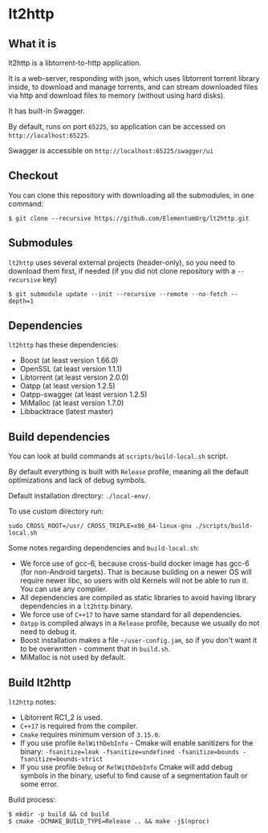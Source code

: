 lt2http 
======

What it is
----------

lt2http is a libtorrent-to-http application.

It is a web-server, responding with json, which uses libtorrent torrent library inside, to download and manage torrents, and can stream downloaded files via http and download files to memory (without using hard disks).

It has built-in Swagger.

By default, runs on port `65225`, so application can be accessed on `http://localhost:65225`.

Swagger is accessible on `http://localhost:65225/swagger/ui`

Checkout
----------
You can clone this repository with downloading all the submodules, in one command:
```
$ git clone --recursive https://github.com/ElementumOrg/lt2http.git
```


Submodules
----------
`lt2http` uses several external projects (header-only), so you need to download them first, if needed (if you did not clone repository with a `--recursive` key)

```
$ git submodule update --init --recursive --remote --no-fetch --depth=1
```

Dependencies
----------
`lt2http` has these dependencies:
- Boost (at least version 1.66.0)
- OpenSSL (at least version 1.1.1)
- Libtorrent (at least version 2.0.0)
- Oatpp (at least version 1.2.5)
- Oatpp-swagger (at least version 1.2.5)
- MiMalloc (at least version 1.7.0)
- Libbacktrace (latest master)

Build dependencies
----------
You can look at build commands at `scripts/build-local.sh` script.

By default everything is built with `Release` profile, meaning all the default optimizations and lack of debug symbols.

Default installation directory: `./local-env/`.

To use custom directory run:
```
sudo CROSS_ROOT=/usr/ CROSS_TRIPLE=x86_64-linux-gnu ./scripts/build-local.sh
```

Some notes regarding dependencies and `build-local.sh`:
- We force use of gcc-6, because cross-build docker image has gcc-6 (for non-Android targets). That is because building on a newer OS will require newer libc, so users with old Kernels will not be able to run it. You can use any compiler.
- All dependencies are compiled as static libraries to avoid having library dependencies in a `lt2http` binary.
- We force use of `C++17` to have same standard for all dependencies.
- `Oatpp` is compiled always in a `Release` profile, because we usually do not need to debug it.
- Boost installation makes a file `~/user-config.jam`, so if you don't want it to be overwritten - comment that in `build.sh`.
- MiMalloc is not used by default.

Build lt2http
----------
`lt2http` notes:
- Libtorrent RC1_2 is used.
- `C++17` is required from the compiler.
- `Cmake` requires minimum version of `3.15.0`.
- If you use profile `RelWithDebInfo` - Cmake will enable sanitizers for the binary: `-fsanitize=leak -fsanitize=undefined -fsanitize=bounds -fsanitize=bounds-strict`
- If you use profile `Debug` or `RelWithDebInfo` Cmake will add debug symbols in the binary, useful to find cause of a segmentation fault or some error.

Build process:
```
$ mkdir -p build && cd build
$ cmake -DCMAKE_BUILD_TYPE=Release .. && make -j$(nproc)
```

